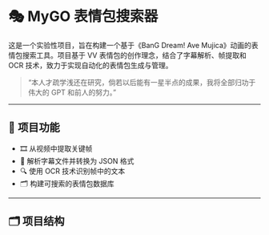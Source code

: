 # 🎭 MyGO 表情包搜索器

这是一个实验性项目，旨在构建一个基于《BanG Dream! Ave Mujica》动画的表情包搜索工具。项目基于 VV 表情包的创作理念，结合了字幕解析、帧提取和 OCR 技术，致力于实现自动化的表情包生成与管理。

> “本人才疏学浅还在研究，倘若以后能有一星半点的成果，我将全部归功于伟大的 GPT 和前人的努力。”

---

## 🧩 项目功能

- 🎞️ 从视频中提取关键帧
- 📝 解析字幕文件并转换为 JSON 格式
- 🔍 使用 OCR 技术识别帧中的文本
- 🗂️ 构建可搜索的表情包数据库

---

## 🗂️ 项目结构


